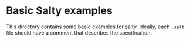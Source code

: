 # Basic Salty examples

This directory contains some basic examples for salty.
Ideally, each `.salt` file should have a comment that describes the specification. 


